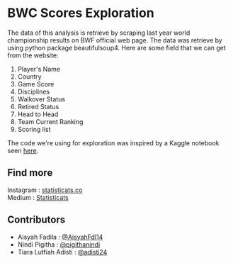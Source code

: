 # BWC Scores Exploration

The data of this analysis is retrieve by scraping last year world championship results on BWF official web page. The data was retrieve by using python package beautifulsoup4. Here are some field that we can get from the website:
<ol>
  <li>Player's Name</li>
  <li>Country</li>
  <li>Game Score</li>
  <li>Disciplines</li>
  <li>Walkover Status</li>
  <li>Retired Status</li>
  <li>Head to Head</li>
  <li>Team Current Ranking</li>
  <li>Scoring list</li>
</ol>

The code we're using for exploration was inspired by a Kaggle notebook seen <a href="https://www.kaggle.com/code/juanliong/badminton-scoring-change-analysis">here</a>. 

## Find more
Instagram : <a href="https://www.instagram.com/statisticats.co">statisticats.co</a> <br>
Medium    : <a href="https://medium.com/@statisticats">Statisticats</a>

## Contributors
<ul>
  <li>Aisyah Fadila          : <a href="https://github.com/Aisyahfdl14">@AisyahFdl14</a></li> 
  <li>Nindi Pigitha          : <a href="https://github.com/pigithanindi">@pigithanindi</a></li>
  <li>Tiara Lutfiah Adisti   : <a href="https://github.com/adisti24">@adisti24</a></li>
</ul>
